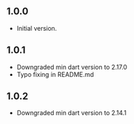 ## 1.0.0

- Initial version.

## 1.0.1

- Downgraded min dart version to 2.17.0
- Typo fixing in README.md

## 1.0.2

- Downgraded min dart version to 2.14.1


